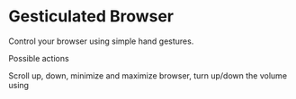 # Gesticulated Browser

Control your browser using simple hand gestures.

Possible actions

Scroll up, down, minimize and maximize browser, turn up/down the volume using 
